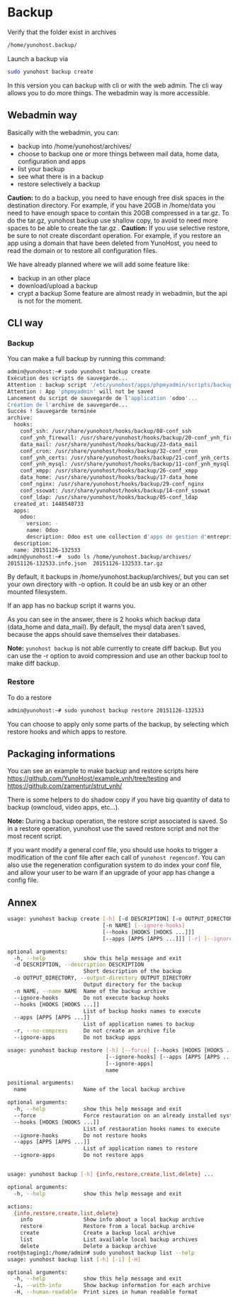 # Backup

Verify that the folder exist in archives 
```bash
/home/yunohost.backup/
```
Launch a backup via 

```bash
sudo yunohost backup create 
```


In this version you can backup with cli or with the web admin. The cli way allows you to do more things. The webadmin way is more accessible.

## Webadmin way
Basically with the webadmin, you can:

- backup into /home/yunohost/archives/
- choose to backup one or more things between mail data, home data, configuration and apps
- list your backup
- see what there is in a backup
- restore selectively a backup

**Caution:** to do a backup, you need to have enough free disk spaces in the destination directory. For example, if you have 20GB in /home/data you need to have enough space to contain this 20GB compressed in a tar.gz. To do the tar.gz, yunohost backup use shallow copy, to avoid to need more spaces to be able to create the tar.gz .
**Caution:** If you use selective restore, be sure to not create discordant operation. For example, if you restore an app using a domain that have been deleted from YunoHost, you need to read the domain or to restore all configuration files.

We have already planned where we will add some feature like:

- backup in an other place
- download/upload a backup
- crypt a backup
Some feature are almost ready in webadmin, but the api is not for the moment.

## CLI way
### Backup
You can make a full backup by running this command:
```bash
admin@yunohost:~# sudo yunohost backup create
Exécution des scripts de sauvegarde...
Attention : backup script '/etc/yunohost/apps/phpmyadmin/scripts/backup' not found
Attention : App 'phpmyadmin' will not be saved
Lancement du script de sauvegarde de l'application 'odoo'...
Création de l'archive de sauvegarde...
Succès ! Sauvegarde terminée
archive:
  hooks:
    conf_ssh: /usr/share/yunohost/hooks/backup/08-conf_ssh
    conf_ynh_firewall: /usr/share/yunohost/hooks/backup/20-conf_ynh_firewall
    data_mail: /usr/share/yunohost/hooks/backup/23-data_mail
    conf_cron: /usr/share/yunohost/hooks/backup/32-conf_cron
    conf_ynh_certs: /usr/share/yunohost/hooks/backup/21-conf_ynh_certs
    conf_ynh_mysql: /usr/share/yunohost/hooks/backup/11-conf_ynh_mysql
    conf_xmpp: /usr/share/yunohost/hooks/backup/26-conf_xmpp
    data_home: /usr/share/yunohost/hooks/backup/17-data_home
    conf_nginx: /usr/share/yunohost/hooks/backup/29-conf_nginx
    conf_ssowat: /usr/share/yunohost/hooks/backup/14-conf_ssowat
    conf_ldap: /usr/share/yunohost/hooks/backup/05-conf_ldap
  created_at: 1448540733
  apps:
    odoo:
      version: -
      name: Odoo
      description: Odoo est une collection d'apps de gestion d'entreprise (ERP : CRM, Comptabilité, Point de Vente, RH, Achats, ...).
  description:
  name: 20151126-132533
admin@yunohost:~#  sudo ls /home/yunohost.backup/archives/
20151126-132533.info.json  20151126-132533.tar.gz
```
By default, it backups in /home/yunohost.backup/archives/, but you can set your own directory with -o option. It could be an usb key or an other mounted filesystem.

If an app has no backup script it warns you. 

As you can see in the answer, there is 2 hooks which backup data (data_home and data_mail). By default, the mysql data aren't saved, because the apps should save themselves their databases.


**Note:** `yunohost backup` is not able currently to create diff backup. But you can use the -r option to avoid compression and use an other backup tool to make diff backup.

### Restore
To do a restore
```bash
admin@yunohost:~# sudo yunohost backup restore 20151126-132533
```
You can choose to apply only some parts of the backup, by selecting which restore hooks and which apps to restore.

## Packaging informations
You can see an example to make backup and restore scripts here
https://github.com/YunoHost/example_ynh/tree/testing
and
https://github.com/zamentur/strut_ynh/

There is some helpers to do shadow copy if you have big quantity of data to backup (owncloud, video apps, etc...).

**Note:** During a backup operation, the restore script associated is saved. So in a restore operation, yunohost use the saved restore script and not the most recent script. 

If you want modify a general conf file, you should use hooks to trigger a modification of the conf file after each call of `yunohost regenconf`.
You can also use the regeneration configuration system to do index your conf file, and allow your user to be warn if an upgrade of your app has change a config file.




## Annex
```bash
usage: yunohost backup create [-h] [-d DESCRIPTION] [-o OUTPUT_DIRECTORY]
                              [-n NAME] [--ignore-hooks]
                              [--hooks [HOOKS [HOOKS ...]]]
                              [--apps [APPS [APPS ...]]] [-r] [--ignore-apps]

optional arguments:
  -h, --help            show this help message and exit
  -d DESCRIPTION, --description DESCRIPTION
                        Short description of the backup
  -o OUTPUT_DIRECTORY, --output-directory OUTPUT_DIRECTORY
                        Output directory for the backup
  -n NAME, --name NAME  Name of the backup archive
  --ignore-hooks        Do not execute backup hooks
  --hooks [HOOKS [HOOKS ...]]
                        List of backup hooks names to execute
  --apps [APPS [APPS ...]]
                        List of application names to backup
  -r, --no-compress     Do not create an archive file
  --ignore-apps         Do not backup apps

usage: yunohost backup restore [-h] [--force] [--hooks [HOOKS [HOOKS ...]]]
                               [--ignore-hooks] [--apps [APPS [APPS ...]]]
                               [--ignore-apps]
                               name

positional arguments:
  name                  Name of the local backup archive

optional arguments:
  -h, --help            show this help message and exit
  --force               Force restauration on an already installed system
  --hooks [HOOKS [HOOKS ...]]
                        List of restauration hooks names to execute
  --ignore-hooks        Do not restore hooks
  --apps [APPS [APPS ...]]
                        List of application names to restore
  --ignore-apps         Do not restore apps


usage: yunohost backup [-h] {info,restore,create,list,delete} ...

optional arguments:
  -h, --help            show this help message and exit

actions:
  {info,restore,create,list,delete}
    info                Show info about a local backup archive
    restore             Restore from a local backup archive
    create              Create a backup local archive
    list                List available local backup archives
    delete              Delete a backup archive
root@staging1:/home/admin# sudo yunohost backup list --help
usage: yunohost backup list [-h] [-i] [-H]

optional arguments:
  -h, --help            show this help message and exit
  -i, --with-info       Show backup information for each archive
  -H, --human-readable  Print sizes in human readable format
```